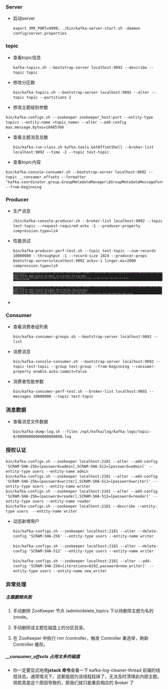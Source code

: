 ### Server

- 启动server

  ```
  export JMX_PORT=9999; ./bin/kafka-server-start.sh -daemon config/server.properties
  ```

### topic

- 查看topic信息 

  ```shell
  kafka-topics.sh --bootstrap-server localhost:9092 --describe --topic topic
  ```

- 修改分区数

  ```shell
  bin/kafka-topics.sh --bootstrap-server localhost:9092 --alter --topic topic --partitions 2
  ```

-  修改主题级别参数

  ```shell
  bin/kafka-configs.sh --zookeeper zookeeper_host:port --entity-type topics --entity-name <topic_name> --alter --add-config max.message.bytes=10485760
  ```

- 查看主题消息总数

  ```shell
  bin/kafka-run-class.sh kafka.tools.GetOffsetShell --broker-list localhost:9092 --time -2 --topic test-topic
  ```

  

- 查看topic内容

```shell
bin/kafka-console-consumer.sh --bootstrap-server localhost:9092 --topic __consumer_offsets --formatter "kafka.coordinator.group.GroupMetadataManager\$GroupMetadataMessageFormatter" --from-beginning
```

### Producer

- 生产消息

  ```shell
  /bin/kafka-console-producer.sh --broker-list localhost:9092 --topic test-topic --request-required-acks -1 --producer-property compression.type=lz4
  ```

- 性能测试

  ```shell
  bin/kafka-producer-perf-test.sh --topic test-topic --num-records 10000000 --throughput -1 --record-size 1024 --producer-props bootstrap.servers=localhost:9092 acks=-1 linger.ms=2000 compression.type=lz4
  ```

  <img src="assets/image-20201101140613549.png" alt="image-20201101140613549" style="zoom:150%;" />

  ![image-20201101140706766](assets/image-20201101140706766.png)

- 

### Consumer

- 查看消费者组列表

  ```shell
  bin/kafka-consumer-groups.sh --bootstrap-server localhost:9092 --list
  ```

- 消费消息

  ```shell
  bin/kafka-console-consumer.sh --bootstrap-server localhost:9092 --topic test-topic --group test-group --from-beginning --consumer-property enable.auto.commit=false 
  ```

- 消费者性能参数

  ```shell
  bin/kafka-consumer-perf-test.sh --broker-list localhost:9092 --messages 10000000 --topic test-topic
  ```

### 消息数据

- 查看消息文件数据

  ```
  bin/kafka-dump-log.sh --files /opt/kafka/log/kafka-logs/topic-0/00000000000000000000.log 
  ```

### 授权认证

```shell
bin/kafka-configs.sh --zookeeper localhost:2181 --alter --add-config 'SCRAM-SHA-256=[password=admin],SCRAM-SHA-512=[password=admin]' --entity-type users --entity-name admin
bin/kafka-configs.sh --zookeeper localhost:2181 --alter --add-config 'SCRAM-SHA-256=[password=writer],SCRAM-SHA-512=[password=writer]' --entity-type users --entity-name writer
bin/kafka-configs.sh --zookeeper localhost:2181 --alter --add-config 'SCRAM-SHA-256=[password=reader],SCRAM-SHA-512=[password=reader]' --entity-type users --entity-name reader
bin/kafka-configs.sh --zookeeper localhost:2181 --describe --entity-type users  --entity-name writer

```

- 动态新增用户

  ```shell
  bin/kafka-configs.sh --zookeeper localhost:2181 --alter --delete-config 'SCRAM-SHA-256' --entity-type users --entity-name writer
  
  bin/kafka-configs.sh --zookeeper localhost:2181 --alter --delete-config 'SCRAM-SHA-512' --entity-type users --entity-name writer
  
  bin/kafka-configs.sh --zookeeper localhost:2181 --alter --add-config 'SCRAM-SHA-256=[iterations=8192,password=new_writer]' --entity-type users --entity-name new_writer
  ```

### 异常处理

##### 主题删除失败

1. 手动删除 ZooKeeper 节点 /admin/delete_topics 下以待删除主题为名的 znode。

2. 手动删除该主题在磁盘上的分区目录。

3. 在 ZooKeeper 中执行 rmr  /controller，触发 Controller 重选举，刷新 Controller 缓存。

##### **__consumer_offsets 占用太多的磁盘**

- 你一定要显式地用**jstack 命令**查看一下 kafka-log-cleaner-thread 前缀的线程状态。通常情况下，这都是因为该线程挂掉了，无法及时清理此内部主题。倘若真是这个原因导致的，那我们就只能重启相应的 Broker 了

